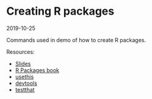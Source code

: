 # Creating R packages

2019-10-25

Commands used in demo of how to create R packages.

Resources:

- [Slides](https://docs.google.com/presentation/d/1w7pXdq8eYB0WDgE-ngfemQk5kj8F-BcM1by2K1wHv6M/edit?usp=sharing)
- [R Packages book](http://r-pkgs.had.co.nz/)
- [usethis](https://usethis.r-lib.org/)
- [devtools](http://devtools.r-lib.org/)
- [testthat](https://testthat.r-lib.org/)
